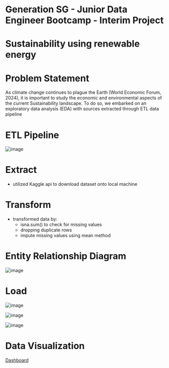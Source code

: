 # Generation SG - Junior Data Engineer Bootcamp - Interim Project

# Sustainability using renewable energy

# Problem Statement
As climate change continues to plague the Earth (World Economic Forum, 2024),  it is important to study the economic and environmental aspects of the current Sustainability landscape.
To do so, we embarked on an exploratory data analysis (EDA) with sources extracted through ETL data pipeline

# ETL Pipeline
![image](https://github.com/user-attachments/assets/b377c1b8-f876-4214-813a-7c0be4243ef0)

# Extract
- utilized Kaggle api to download dataset onto local machine

# Transform
- transformed data by:
  - isna.sum() to check for missing values
  - dropping duplicate rows
  - impute missing values using mean method

# Entity Relationship Diagram
![image](https://github.com/user-attachments/assets/dd099a28-8124-4585-8474-8a8bebedcb2b)

# Load
![image](https://github.com/user-attachments/assets/a7c7bf72-a2c9-4d02-bd38-a445af5d4d94)

![image](https://github.com/user-attachments/assets/f085743c-ef1a-407a-94ec-3d6614806f43)

![image](https://github.com/user-attachments/assets/48e08087-bc18-4a3e-90fc-3f2227c94e18)

# Data Visualization
[Dashboard](https://public.tableau.com/views/GlobalSustainability_17244000995580/JDEinterimproject?:language=en-GB&:sid=&:redirect=auth&:display_count=n&:origin=viz_share_link)







